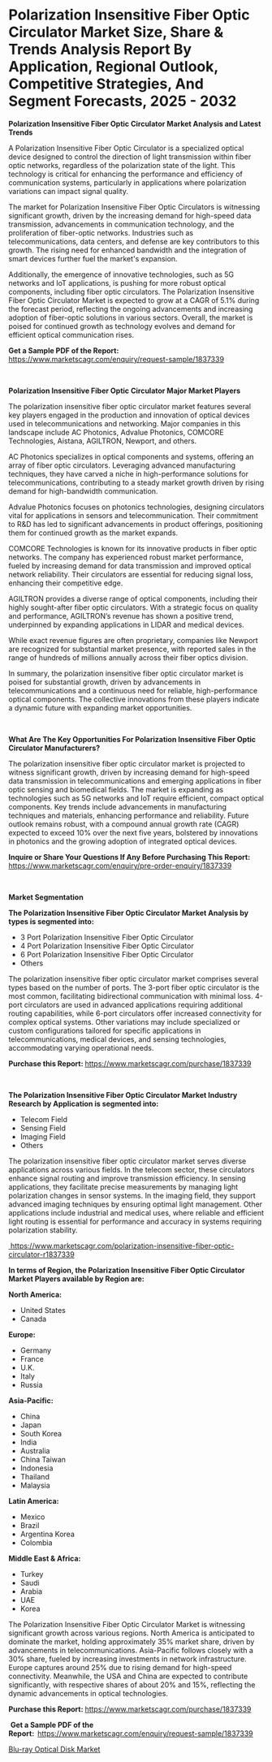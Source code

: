 <p><h1>Polarization Insensitive Fiber Optic Circulator Market Size, Share & Trends Analysis Report By Application, Regional Outlook, Competitive Strategies, And Segment Forecasts, 2025 - 2032</h1></p><p><strong>Polarization Insensitive Fiber Optic Circulator Market Analysis and Latest Trends</strong></p>
<p><p>A Polarization Insensitive Fiber Optic Circulator is a specialized optical device designed to control the direction of light transmission within fiber optic networks, regardless of the polarization state of the light. This technology is critical for enhancing the performance and efficiency of communication systems, particularly in applications where polarization variations can impact signal quality.</p><p>The market for Polarization Insensitive Fiber Optic Circulators is witnessing significant growth, driven by the increasing demand for high-speed data transmission, advancements in communication technology, and the proliferation of fiber-optic networks. Industries such as telecommunications, data centers, and defense are key contributors to this growth. The rising need for enhanced bandwidth and the integration of smart devices further fuel the market's expansion.</p><p>Additionally, the emergence of innovative technologies, such as 5G networks and IoT applications, is pushing for more robust optical components, including fiber optic circulators. The Polarization Insensitive Fiber Optic Circulator Market is expected to grow at a CAGR of 5.1% during the forecast period, reflecting the ongoing advancements and increasing adoption of fiber-optic solutions in various sectors. Overall, the market is poised for continued growth as technology evolves and demand for efficient optical communication rises.</p></p>
<p><strong>Get a Sample PDF of the Report:&nbsp;</strong> <a href="https://www.marketscagr.com/enquiry/request-sample/1837339?utm_campaign=1868&utm_medium=2&utm_source=Github&utm_content=ia&utm_term=13022025&utm_id=polarization-insensitive-fiber-optic-circulator">https://www.marketscagr.com/enquiry/request-sample/1837339</a></p>
<p>&nbsp;</p>
<p><strong>Polarization Insensitive Fiber Optic Circulator Major Market Players</strong></p>
<p><p>The polarization insensitive fiber optic circulator market features several key players engaged in the production and innovation of optical devices used in telecommunications and networking. Major companies in this landscape include AC Photonics, Advalue Photonics, COMCORE Technologies, Aistana, AGILTRON, Newport, and others.</p><p>AC Photonics specializes in optical components and systems, offering an array of fiber optic circulators. Leveraging advanced manufacturing techniques, they have carved a niche in high-performance solutions for telecommunications, contributing to a steady market growth driven by rising demand for high-bandwidth communication.</p><p>Advalue Photonics focuses on photonics technologies, designing circulators vital for applications in sensors and telecommunication. Their commitment to R&D has led to significant advancements in product offerings, positioning them for continued growth as the market expands.</p><p>COMCORE Technologies is known for its innovative products in fiber optic networks. The company has experienced robust market performance, fueled by increasing demand for data transmission and improved optical network reliability. Their circulators are essential for reducing signal loss, enhancing their competitive edge.</p><p>AGILTRON provides a diverse range of optical components, including their highly sought-after fiber optic circulators. With a strategic focus on quality and performance, AGILTRON’s revenue has shown a positive trend, underpinned by expanding applications in LIDAR and medical devices.</p><p>While exact revenue figures are often proprietary, companies like Newport are recognized for substantial market presence, with reported sales in the range of hundreds of millions annually across their fiber optics division.</p><p>In summary, the polarization insensitive fiber optic circulator market is poised for substantial growth, driven by advancements in telecommunications and a continuous need for reliable, high-performance optical components. The collective innovations from these players indicate a dynamic future with expanding market opportunities.</p></p>
<p>&nbsp;</p>
<p><strong>What Are The Key Opportunities For Polarization Insensitive Fiber Optic Circulator Manufacturers?</strong></p>
<p><p>The polarization insensitive fiber optic circulator market is projected to witness significant growth, driven by increasing demand for high-speed data transmission in telecommunications and emerging applications in fiber optic sensing and biomedical fields. The market is expanding as technologies such as 5G networks and IoT require efficient, compact optical components. Key trends include advancements in manufacturing techniques and materials, enhancing performance and reliability. Future outlook remains robust, with a compound annual growth rate (CAGR) expected to exceed 10% over the next five years, bolstered by innovations in photonics and the growing adoption of integrated optical devices.</p></p>
<p><strong>Inquire or Share Your Questions If Any Before Purchasing This Report:</strong> <a href="https://www.marketscagr.com/enquiry/pre-order-enquiry/1837339?utm_campaign=1868&utm_medium=2&utm_source=Github&utm_content=ia&utm_term=13022025&utm_id=polarization-insensitive-fiber-optic-circulator">https://www.marketscagr.com/enquiry/pre-order-enquiry/1837339</a></p>
<p>&nbsp;</p>
<p><strong>Market Segmentation</strong></p>
<p><strong>The Polarization Insensitive Fiber Optic Circulator Market Analysis by types is segmented into:</strong></p>
<p><ul><li>3 Port Polarization Insensitive Fiber Optic Circulator</li><li>4 Port Polarization Insensitive Fiber Optic Circulator</li><li>6 Port Polarization Insensitive Fiber Optic Circulator</li><li>Others</li></ul></p>
<p><p>The polarization insensitive fiber optic circulator market comprises several types based on the number of ports. The 3-port fiber optic circulator is the most common, facilitating bidirectional communication with minimal loss. 4-port circulators are used in advanced applications requiring additional routing capabilities, while 6-port circulators offer increased connectivity for complex optical systems. Other variations may include specialized or custom configurations tailored for specific applications in telecommunications, medical devices, and sensing technologies, accommodating varying operational needs.</p></p>
<p><strong>Purchase this Report:&nbsp;</strong><a href="https://www.marketscagr.com/purchase/1837339?utm_campaign=1868&utm_medium=2&utm_source=Github&utm_content=ia&utm_term=13022025&utm_id=polarization-insensitive-fiber-optic-circulator">https://www.marketscagr.com/purchase/1837339</a></p>
<p>&nbsp;</p>
<p><strong>The Polarization Insensitive Fiber Optic Circulator Market Industry Research by Application is segmented into:</strong></p>
<p><ul><li>Telecom Field</li><li>Sensing Field</li><li>Imaging Field</li><li>Others</li></ul></p>
<p><p>The polarization insensitive fiber optic circulator market serves diverse applications across various fields. In the telecom sector, these circulators enhance signal routing and improve transmission efficiency. In sensing applications, they facilitate precise measurements by managing light polarization changes in sensor systems. In the imaging field, they support advanced imaging techniques by ensuring optimal light management. Other applications include industrial and medical uses, where reliable and efficient light routing is essential for performance and accuracy in systems requiring polarization stability.</p></p>
<p><a href="https://www.marketscagr.com/polarization-insensitive-fiber-optic-circulator-r1837339?utm_campaign=1868&utm_medium=2&utm_source=Github&utm_content=ia&utm_term=13022025&utm_id=polarization-insensitive-fiber-optic-circulator">&nbsp;https://www.marketscagr.com/polarization-insensitive-fiber-optic-circulator-r1837339</a></p>
<p><strong>In terms of Region, the Polarization Insensitive Fiber Optic Circulator Market Players available by Region are:</strong></p>
<p>
    <p> <strong> North America: </strong>
        <ul>
            <li>United States</li>
            <li>Canada</li>
        </ul>
        </p> 
    <p> <strong> Europe: </strong>
        <ul>
            <li>Germany</li>
            <li>France</li>
            <li>U.K.</li>
            <li>Italy</li>
            <li>Russia</li>
        </ul>
        </p> 
    <p> <strong> Asia-Pacific: </strong>
        <ul>
            <li>China</li>
            <li>Japan</li>
            <li>South Korea</li>
            <li>India</li>
            <li>Australia</li>
            <li>China Taiwan</li>
            <li>Indonesia</li>
            <li>Thailand</li>
            <li>Malaysia</li>
        </ul>
        </p> 
    <p> <strong> Latin America: </strong>
        <ul>
            <li>Mexico</li>
            <li>Brazil</li>
            <li>Argentina Korea</li>
            <li>Colombia</li>
        </ul>
        </p> 
    <p> <strong> Middle East & Africa: </strong>
        <ul>
            <li>Turkey</li>
            <li>Saudi</li>
            <li>Arabia</li>
            <li>UAE</li>
            <li>Korea</li>
        </ul>
    </p>
    </p>
<p><p>The Polarization Insensitive Fiber Optic Circulator Market is witnessing significant growth across various regions. North America is anticipated to dominate the market, holding approximately 35% market share, driven by advancements in telecommunications. Asia-Pacific follows closely with a 30% share, fueled by increasing investments in network infrastructure. Europe captures around 25% due to rising demand for high-speed connectivity. Meanwhile, the USA and China are expected to contribute significantly, with respective shares of about 20% and 15%, reflecting the dynamic advancements in optical technologies.</p></p>
<p><strong>Purchase this Report: </strong><a href="https://www.marketscagr.com/purchase/1837339?utm_campaign=1868&utm_medium=2&utm_source=Github&utm_content=ia&utm_term=13022025&utm_id=polarization-insensitive-fiber-optic-circulator">https://www.marketscagr.com/purchase/1837339</a></p>
<p>&nbsp;<strong>Get a Sample PDF of the Report:&nbsp;&nbsp;</strong><a href="https://www.marketscagr.com/enquiry/request-sample/1837339?utm_campaign=1868&utm_medium=2&utm_source=Github&utm_content=ia&utm_term=13022025&utm_id=polarization-insensitive-fiber-optic-circulator">https://www.marketscagr.com/enquiry/request-sample/1837339</a></p>
<p><strong></strong></p>
<p><p><a href="https://github.com/Krish2023na/Market-Research-Report-List-7/blob/main/blu-ray-optical-disk-market.md?utm_campaign=1868&utm_medium=2&utm_source=Github&utm_content=ia&utm_term=13022025&utm_id=polarization-insensitive-fiber-optic-circulator">Blu-ray Optical Disk Market</a></p></p>
